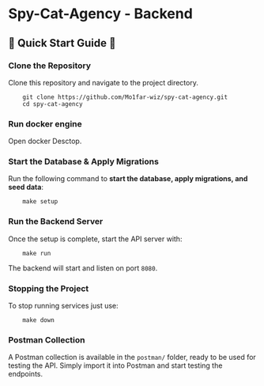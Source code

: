 # Spy-Cat-Agency - Backend


## 🚀 Quick Start Guide  🚀


### Clone the Repository

Clone this repository and navigate to the project directory.
```
    git clone https://github.com/Mo1far-wiz/spy-cat-agency.git
    cd spy-cat-agency
```
### Run docker engine

Open docker Desctop.

### Start the Database & Apply Migrations

Run the following command to **start the database, apply migrations, and seed data**:
```
    make setup
```

### Run the Backend Server

Once the setup is complete, start the API server with:
```
    make run
```
The backend will start and listen on port `8080`.

### Stopping the Project

To stop running services just use:
```
    make down
```

### Postman Collection
A Postman collection is available in the `postman/` folder, ready to be used for testing the API. Simply import it into Postman and start testing the endpoints.